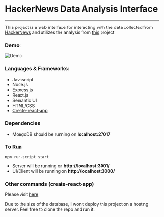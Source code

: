 # HackerNews Data Analysis Interface
---

This project is a web interface for interacting with the data collected from [HackerNews](https://news.ycombinator.com/) and utilizes the analysis from [this](https://github.com/workofart/HackerNews) project

### Demo:
![Demo](https://raw.githubusercontent.com/workofart/HN-data-analysis/master/other/demo_v2.gif)

### Languages & Frameworks:

- Javascript
- Node.js
- Express.js
- React.js
- Semantic UI
- HTML/CSS
- [Create-react-app](https://github.com/facebookincubator/create-react-app)

### Dependencies
  - MongoDB should be running on **localhost:27017**

### To Run

`npm run-script start`

- Server will be running on **http://localhost:3001/**
- UI/Client will be running on **http://localhost:3000/**

### Other commands (create-react-app)

Please visit [here](https://github.com/facebookincubator/create-react-app/blob/master/README.md)

Due to the size of the database, I won't deploy this project on a hosting server. Feel free to clone the repo and run it.